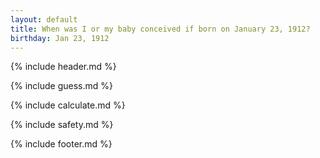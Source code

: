 ```yaml
---
layout: default
title: When was I or my baby conceived if born on January 23, 1912?
birthday: Jan 23, 1912
---
```


{% include header.md %}

{% include guess.md %}

{% include calculate.md %}

{% include safety.md %}

{% include footer.md %}



